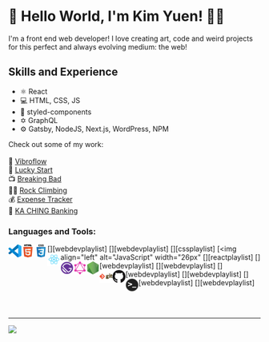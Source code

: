 # 👋 Hello World, I'm Kim Yuen! 👨‍💻
I'm a front end web developer! I love creating art, code and weird projects for this perfect and always evolving medium: the web! 

## Skills and Experience
* ⚛️ React
* 💻 HTML, CSS, JS 
* 💅 styled-components
* ✡️ GraphQL
* ⚙️ Gatsby, NodeJS, Next.js, WordPress, NPM


Check out some of my work:<br>
 <br>
🔋 [Vibroflow](https://vibroflow-gallery.vercel.app) <br>
🍚 [Lucky Start](https://luckystart.netlify.app/lunch) <br>
📺 [Breaking Bad](https://ilovebreakingbad.netlify.app) <br>
🧗‍♀️ [Rock Climbing](https://rock-climbing.netlify.app) <br>
💰 [Expense Tracker](https://helptrackmyexpenses.netlify.app) <br>
🏦 [KA CHING Banking](https://kaching.netlify.app/) <br>

### Languages and Tools:

[<img align="left" alt="Visual Studio Code" width="26px" src="https://raw.githubusercontent.com/github/explore/80688e429a7d4ef2fca1e82350fe8e3517d3494d/topics/visual-studio-code/visual-studio-code.png" />][webdevplaylist]
[<img align="left" alt="HTML5" width="26px" src="https://raw.githubusercontent.com/github/explore/80688e429a7d4ef2fca1e82350fe8e3517d3494d/topics/html/html.png" />][webdevplaylist]
[<img align="left" alt="CSS3" width="26px" src="https://raw.githubusercontent.com/github/explore/80688e429a7d4ef2fca1e82350fe8e3517d3494d/topics/css/css.png" />][cssplaylist]
[<img align="left" alt="JavaScript" width="26px" 
[<img align="left" alt="React" width="26px" src="https://raw.githubusercontent.com/github/explore/80688e429a7d4ef2fca1e82350fe8e3517d3494d/topics/react/react.png" />][reactplaylist]
[<img align="left" alt="Gatsby" width="26px" src="https://raw.githubusercontent.com/github/explore/e94815998e4e0713912fed477a1f346ec04c3da2/topics/gatsby/gatsby.png" />][webdevplaylist]
[<img align="left" alt="GraphQL" width="26px" src="https://raw.githubusercontent.com/github/explore/80688e429a7d4ef2fca1e82350fe8e3517d3494d/topics/graphql/graphql.png" />][webdevplaylist]
[<img align="left" alt="Node.js" width="26px" src="https://raw.githubusercontent.com/github/explore/80688e429a7d4ef2fca1e82350fe8e3517d3494d/topics/nodejs/nodejs.png" />][webdevplaylist]
[<img align="left" alt="Git" width="26px" src="https://raw.githubusercontent.com/github/explore/80688e429a7d4ef2fca1e82350fe8e3517d3494d/topics/git/git.png" />][webdevplaylist]
[<img align="left" alt="GitHub" width="26px" src="https://raw.githubusercontent.com/github/explore/78df643247d429f6cc873026c0622819ad797942/topics/github/github.png" />][webdevplaylist]
[<img align="left" alt="Terminal" width="26px" src="https://raw.githubusercontent.com/github/explore/80688e429a7d4ef2fca1e82350fe8e3517d3494d/topics/terminal/terminal.png" />][webdevplaylist]

<br />
<br />

----

<img src="https://github-readme-stats.vercel.app/api?username=kimman8&&show_icons=true&title_color=ffffff&icon_color=bb2acf&text_color=daf7dc&bg_color=151515">
